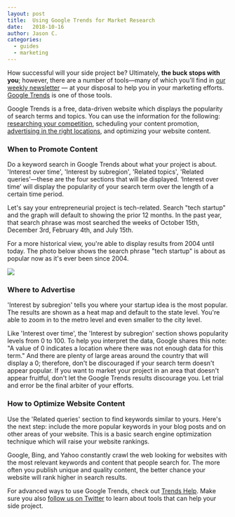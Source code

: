 ```yaml
---
layout: post
title:  Using Google Trends for Market Research
date:   2018-10-16
author: Jason C.
categories:
  - guides
  - marketing
---
```


How successful will your side project be? Ultimately, **the buck stops with you**; however, there are a number of tools—many of which you'll find in [our weekly newsletter](https://sideprojectchecklist.us15.list-manage.com/subscribe?u=4eba8b205fc13380cd3e6f3fc&id=cc13b917ec) — at your disposal to help you in your marketing efforts. [Google Trends](https://trends.google.com) is one of those tools.

Google Trends is a free, data-driven website which displays the popularity of search terms and topics. You can use the information for the following: [researching your competition](/2017/competition-tools/), scheduling your content promotion, [advertising in the right locations](/2017/online-advertising/), and optimizing your website content.

### When to Promote Content

Do a keyword search in Google Trends about what your project is about. 'Interest over time', 'Interest by subregion', 'Related topics', 'Related queries'—these are the four sections that will be displayed. ‘Interest over time’ will display the popularity of your search term over the length of a certain time period.

Let's say your entrepreneurial project is tech-related. Search "tech startup" and the graph will default to showing the prior 12 months. In the past year, that search phrase was most searched the weeks of October 15th, December 3rd, February 4th, and July 15th.

For a more historical view, you're able to display results from 2004 until today. The photo below shows the search phrase "tech startup" is about as popular now as it's ever been since 2004.

![](https://i.imgur.com/gQU185d.png)

### Where to Advertise

'Interest by subregion' tells you where your startup idea is the most popular. The results are shown as a heat map and default to the state level. You're able to zoom in to the metro level and even smaller to the city level.

Like 'Interest over time', the 'Interest by subregion' section shows popularity levels from 0 to 100. To help you interpret the data, Google shares this note: "A value of 0 indicates a location where there was not enough data for this term." And there are plenty of large areas around the country that will display a 0; therefore, don't be discouraged if your search term doesn't appear popular. If you want to market your project in an area that doesn't appear fruitful, don't let the Google Trends results discourage you. Let trial and error be the final arbiter of your efforts.

### How to Optimize Website Content

Use the 'Related queries' section to find keywords similar to yours. Here's the next step: include the more popular keywords in your blog posts and on other areas of your website. This is a basic search engine optimization technique which will raise your website rankings.

Google, Bing, and Yahoo constantly crawl the web looking for websites with the most relevant keywords and content that people search for. The more often you publish unique and quality content, the better chance your website will rank higher in search results.

For advanced ways to use Google Trends, check out [Trends Help](https://support.google.com/trends). Make sure you also [follow us on Twitter](https://twitter.com/portablecto) to learn about tools that can help your side project.
